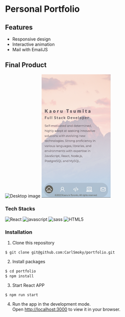 # Personal Portfolio

## Features
- Responsive design
- Interactive animation
- Mail with EmailJS

## Final Product
<div>
  <img src="https://github.com/CarlSmoky/portfolio/blob/main/docs/desktop_portfolio.png?raw=true" alt="Desktop image" height="400px">
  <img src="https://github.com/CarlSmoky/portfolio/blob/main/docs/mobile_portfolio.png?raw=true" alt="Mobile image" height="400px">
</div>

### Tech Stacks
<div>
  <img src="https://img.shields.io/badge/React-20232A?style=for-the-badge&logo=react&logoColor=61DAFB" alt="React">
  <img src="https://img.shields.io/badge/JavaScript-323330?style=for-the-badge&logo=javascript&logoColor=F7DF1E" alt="javascript">
  <img src="https://img.shields.io/badge/Sass-CC6699?style=for-the-badge&logo=sass&logoColor=white" alt="sass">
  <img src="https://img.shields.io/badge/HTML5-E34F26?style=for-the-badge&logo=html5&logoColor=white" alt="HTML5">
</div>

### Installation
1. Clone this repository
```console
$ git clone git@github.com:CarlSmoky/portfolio.git
```

2. Install packages
```console
$ cd portfolio
$ npm install
```

3. Start React APP
```console
$ npm run start
```

4. Run the app in the development mode.\
Open [http://localhost:3000](http://localhost:3000) to view it in your browser.


